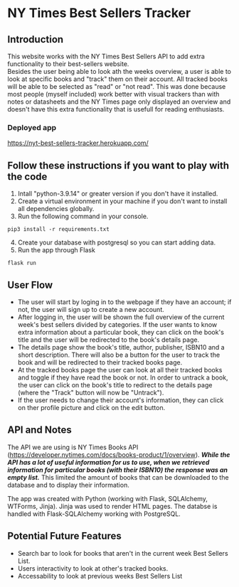 # NY Times Best Sellers Tracker  
## Introduction
This website works with the NY Times Best Sellers API to add extra functionality to their best-sellers website.    
Besides the user being able to look ath the weeks overview, a user is able to look at specific books and "track" them on their account. All tracked books will be able to be selected as "read" or "not read".
This was done because most people (myself included) work better with visual trackers than with notes or datasheets and the NY Times page only displayed an overview and doesn't have this extra functionality that is usefull for reading enthusiasts.  

### Deployed app  
https://nyt-best-sellers-tracker.herokuapp.com/  

## Follow these instructions if you want to play with the code
1. Intall "python-3.9.14" or greater version if you don't have it installed.
2. Create a virtual environment in your machine if you don't want to install all dependencies globally. 
3. Run the following command in your console.   
  ``` 
  pip3 install -r requirements.txt 
  ```
4. Create your database with postgresql so you can start adding data.
5. Run the app through Flask  
  ``` 
  flask run
  ```


## User Flow  
- The user will start by loging in to the webpage if they have an account; if not, the user will sign up to create a new account.  
- After logging in, the user will be shown the full overview of the current week's best sellers divided by categories. If the user wants to know extra information about a particular book, they can click on the book's title and the user will be redirected to the book's details page.  
- The details page show the book's title, author, publisher, ISBN10 and a short description. There will also be a button for the user to track the book and will  be redirected to their tracked books page.  
- At the tracked books page the user can look at all their tracked books and toggle if they have read the book or not. In order to untrack a book, the user can click on the book's title to redirect to the details page (where the "Track" button will now be "Untrack").
- If the user needs to change their account's information, they can click on ther profile picture and click on the edit button.

## API and Notes  

The API we are using is NY Times Books API (https://developer.nytimes.com/docs/books-product/1/overview). ***While the API has a lot of useful information for us to use, when we retrieved information for particular books (with their ISBN10) the response was an empty list.*** This limited the amount of books that can be downloaded to the database and to display their information.

The app was created with Python (working with Flask, SQLAlchemy, WTForms, Jinja). Jinja was used to render HTML pages. The databse is handled with Flask-SQLAlchemy working with PostgreSQL.

## Potential Future Features
- Search bar to look for books that aren't in the current week Best Sellers List.  
- Users interactivity to look at other's tracked books.
- Accessability to look at previous weeks Best Sellers List

